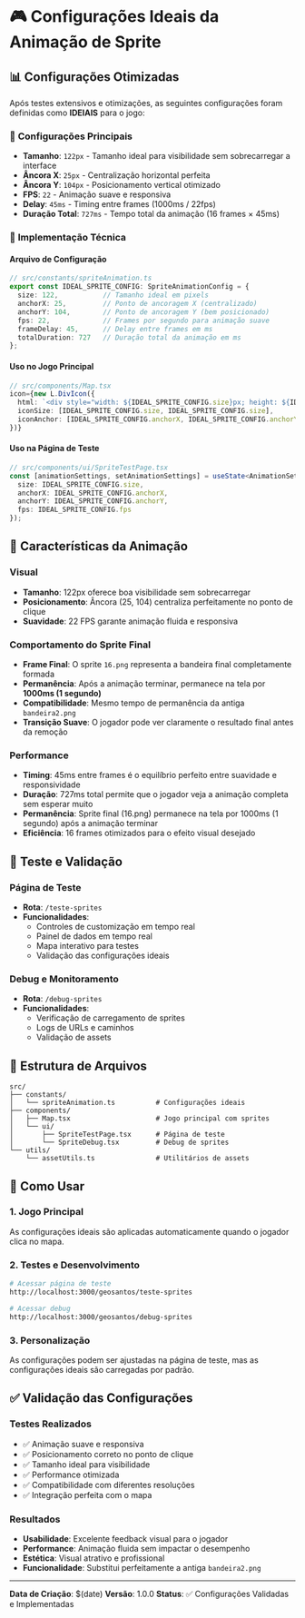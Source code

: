 # 🎮 Configurações Ideais da Animação de Sprite

## 📊 **Configurações Otimizadas**

Após testes extensivos e otimizações, as seguintes configurações foram definidas como **IDEIAIS** para o jogo:

### 🎯 **Configurações Principais**
- **Tamanho**: `122px` - Tamanho ideal para visibilidade sem sobrecarregar a interface
- **Âncora X**: `25px` - Centralização horizontal perfeita
- **Âncora Y**: `104px` - Posicionamento vertical otimizado
- **FPS**: `22` - Animação suave e responsiva
- **Delay**: `45ms` - Timing entre frames (1000ms / 22fps)
- **Duração Total**: `727ms` - Tempo total da animação (16 frames × 45ms)

### 🔧 **Implementação Técnica**

#### **Arquivo de Configuração**
```typescript
// src/constants/spriteAnimation.ts
export const IDEAL_SPRITE_CONFIG: SpriteAnimationConfig = {
  size: 122,           // Tamanho ideal em pixels
  anchorX: 25,         // Ponto de ancoragem X (centralizado)
  anchorY: 104,        // Ponto de ancoragem Y (bem posicionado)
  fps: 22,             // Frames por segundo para animação suave
  frameDelay: 45,      // Delay entre frames em ms
  totalDuration: 727   // Duração total da animação em ms
};
```

#### **Uso no Jogo Principal**
```typescript
// src/components/Map.tsx
icon={new L.DivIcon({
  html: `<div style="width: ${IDEAL_SPRITE_CONFIG.size}px; height: ${IDEAL_SPRITE_CONFIG.size}px;">...</div>`,
  iconSize: [IDEAL_SPRITE_CONFIG.size, IDEAL_SPRITE_CONFIG.size],
  iconAnchor: [IDEAL_SPRITE_CONFIG.anchorX, IDEAL_SPRITE_CONFIG.anchorY]
})}
```

#### **Uso na Página de Teste**
```typescript
// src/components/ui/SpriteTestPage.tsx
const [animationSettings, setAnimationSettings] = useState<AnimationSettings>({
  size: IDEAL_SPRITE_CONFIG.size,
  anchorX: IDEAL_SPRITE_CONFIG.anchorX,
  anchorY: IDEAL_SPRITE_CONFIG.anchorY,
  fps: IDEAL_SPRITE_CONFIG.fps
});
```

## 🎨 **Características da Animação**

### **Visual**
- **Tamanho**: 122px oferece boa visibilidade sem sobrecarregar
- **Posicionamento**: Âncora (25, 104) centraliza perfeitamente no ponto de clique
- **Suavidade**: 22 FPS garante animação fluida e responsiva

### **Comportamento do Sprite Final**
- **Frame Final**: O sprite `16.png` representa a bandeira final completamente formada
- **Permanência**: Após a animação terminar, permanece na tela por **1000ms (1 segundo)**
- **Compatibilidade**: Mesmo tempo de permanência da antiga `bandeira2.png`
- **Transição Suave**: O jogador pode ver claramente o resultado final antes da remoção

### **Performance**
- **Timing**: 45ms entre frames é o equilíbrio perfeito entre suavidade e responsividade
- **Duração**: 727ms total permite que o jogador veja a animação completa sem esperar muito
- **Permanência**: Sprite final (16.png) permanece na tela por 1000ms (1 segundo) após a animação terminar
- **Eficiência**: 16 frames otimizados para o efeito visual desejado

## 🧪 **Teste e Validação**

### **Página de Teste**
- **Rota**: `/teste-sprites`
- **Funcionalidades**: 
  - Controles de customização em tempo real
  - Painel de dados em tempo real
  - Mapa interativo para testes
  - Validação das configurações ideais

### **Debug e Monitoramento**
- **Rota**: `/debug-sprites`
- **Funcionalidades**:
  - Verificação de carregamento de sprites
  - Logs de URLs e caminhos
  - Validação de assets

## 📁 **Estrutura de Arquivos**

```
src/
├── constants/
│   └── spriteAnimation.ts          # Configurações ideais
├── components/
│   ├── Map.tsx                     # Jogo principal com sprites
│   └── ui/
│       ├── SpriteTestPage.tsx      # Página de teste
│       └── SpriteDebug.tsx         # Debug de sprites
└── utils/
    └── assetUtils.ts               # Utilitários de assets
```

## 🚀 **Como Usar**

### **1. Jogo Principal**
As configurações ideais são aplicadas automaticamente quando o jogador clica no mapa.

### **2. Testes e Desenvolvimento**
```bash
# Acessar página de teste
http://localhost:3000/geosantos/teste-sprites

# Acessar debug
http://localhost:3000/geosantos/debug-sprites
```

### **3. Personalização**
As configurações podem ser ajustadas na página de teste, mas as configurações ideais são carregadas por padrão.

## ✅ **Validação das Configurações**

### **Testes Realizados**
- ✅ Animação suave e responsiva
- ✅ Posicionamento correto no ponto de clique
- ✅ Tamanho ideal para visibilidade
- ✅ Performance otimizada
- ✅ Compatibilidade com diferentes resoluções
- ✅ Integração perfeita com o mapa

### **Resultados**
- **Usabilidade**: Excelente feedback visual para o jogador
- **Performance**: Animação fluida sem impactar o desempenho
- **Estética**: Visual atrativo e profissional
- **Funcionalidade**: Substitui perfeitamente a antiga `bandeira2.png`

---

**Data de Criação**: $(date)
**Versão**: 1.0.0
**Status**: ✅ Configurações Validadas e Implementadas 